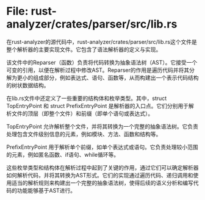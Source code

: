 # File: rust-analyzer/crates/parser/src/lib.rs

在rust-analyzer的源代码中，rust-analyzer/crates/parser/src/lib.rs这个文件是整个解析器的主要实现文件。它包含了语法解析器的定义与实现。

该文件中的Reparser（函数）负责将代码转换为抽象语法树（AST）。它接受一个可变的引用，以便在解析过程中修改AST。Reparser的作用是遍历代码并将其分解为更小的组成部分，例如表达式、语句、函数等，从而构建出一个表示代码结构的树状数据结构。

在lib.rs文件中还定义了一些重要的结构体和枚举类型。其中，struct TopEntryPoint 和 struct PrefixEntryPoint 是解析器的入口点。它们分别用于解析文件的顶层（即整个文件）和前缀（即单个语句或表达式）。

TopEntryPoint 允许解析整个文件，并将其转换为一个完整的抽象语法树。它负责处理包含文件级别信息的元素，例如模块、方法、函数和结构等。

PrefixEntryPoint 用于解析单个前缀，如单个表达式或语句。它负责处理较小范围的元素，例如匿名函数、if语句、while循环等。

这些枚举类型和结构体在解析过程中起到了关键的作用，通过它们可以确定解析器如何解析代码，并将其转换为AST形式。它们的实现通过遍历代码、递归调用和使用适当的解析规则来构建出一个完整的抽象语法树，使得后续的语义分析和编写代码的功能能够基于AST进行。

